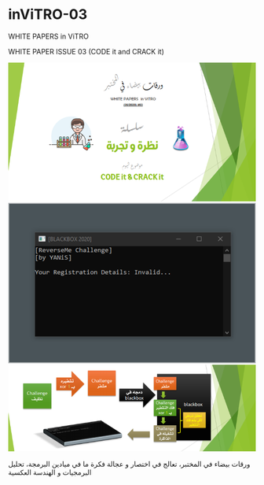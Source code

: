 # inViTRO-03
WHITE PAPERS in ViTRO

WHITE PAPER ISSUE 03 (CODE it and CRACK it)

<img src="cover.png"/>
<img src="capture1.png"/>
<img src="capture2.png"/>

ورقات بيضاء في المختبر، تعالج في اختصار و عجالة فكرة ما في ميادين البرمجة، تحليل البرمجيات و الهندسة العكسية
